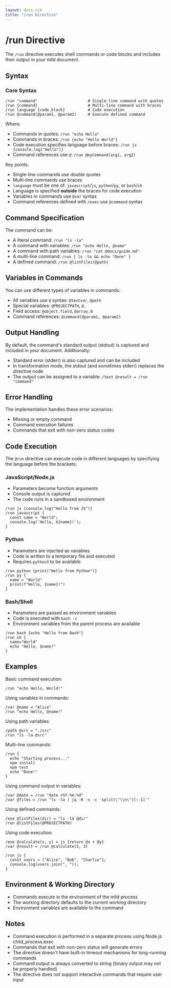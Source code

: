 ```yaml
---
layout: docs.njk
title: "/run Directive"
---
```


# /run Directive

The `/run` directive executes shell commands or code blocks and includes their output in your mlld document.

## Syntax

### Core Syntax
```mlld
/run "command"                      # Single-line command with quotes
/run {command}                      # Multi-line command with braces
/run language {code_block}          # Code execution
/run @command(@param1, @param2)     # Execute defined command
```

Where:
- Commands in quotes: `/run "echo Hello"`
- Commands in braces: `/run {echo "Hello World"}`
- Code execution specifies language before braces: `/run js {console.log("Hello")}`
- Command references use `@`: `/run @myCommand(arg1, arg2)`

Key points:
- Single-line commands use double quotes
- Multi-line commands use braces
- `language` must be one of: `javascript`/`js`, `python`/`py`, or `bash`/`sh`
- Language is specified **outside** the braces for code execution
- Variables in commands use `@var` syntax
- Command references defined with `/exec` use `@command` syntax

## Command Specification

The command can be:
- A literal command: `/run "ls -la"`
- A command with variables: `/run "echo Hello, @name"`
- A command with path variables: `/run "cat @docs/guide.md"`
- A multi-line command: `/run { ls -la && echo "Done" }`
- A defined command: `/run @listFiles(@path)`

## Variables in Commands

You can use different types of variables in commands:
- All variables use `@` syntax: `@textvar`, `@path`
- Special variables: `@PROJECTPATH`, `@.`
- Field access: `@object.field`, `@array.0`
- Command references: `@command(@param1, @param2)`

## Output Handling

By default, the command's standard output (stdout) is captured and included in your document. Additionally:

- Standard error (stderr) is also captured and can be included
- In transformation mode, the stdout (and sometimes stderr) replaces the directive node
- The output can be assigned to a variable: `/text @result = /run "command"`

## Error Handling

The implementation handles these error scenarios:
- Missing or empty command
- Command execution failures
- Commands that exit with non-zero status codes

## Code Execution

The `@run` directive can execute code in different languages by specifying the language before the brackets:

### JavaScript/Node.js
- Parameters become function arguments
- Console output is captured
- The code runs in a sandboxed environment

```mlld
/run js {console.log("Hello from JS")}
/run javascript {
  const name = "World";
  console.log(`Hello, ${name}!`);
}
```

### Python
- Parameters are injected as variables
- Code is written to a temporary file and executed
- Requires `python3` to be available

```mlld
/run python {print("Hello from Python")}
/run py {
  name = "World"
  print(f"Hello, {name}!")
}
```

### Bash/Shell
- Parameters are passed as environment variables
- Code is executed with `bash -c`
- Environment variables from the parent process are available

```mlld
/run bash {echo "Hello from Bash"}
/run sh {
  name="World"
  echo "Hello, $name!"
}
```

## Examples

Basic command execution:
```mlld
/run "echo Hello, World!"
```

Using variables in commands:
```mlld
/var @name = "Alice"
/run "echo Hello, @name!"
```

Using path variables:
```mlld
/path @src = "./src"
/run "ls -la @src"
```

Multi-line commands:
```mlld
/run {
  echo "Starting process..."
  npm install
  npm test
  echo "Done!"
}
```

Using command output in variables:
```mlld
/var @date = /run "date +%Y-%m-%d"
/var @files = /run "ls -la | jq -R -s -c 'split(\"\\n\")[:-1]'"
```

Using defined commands:
```mlld
/exe @listFiles(dir) = "ls -la @dir"
/run @listFiles(@PROJECTPATH)
```

Using code execution:
```mlld
/exe @calculate(x, y) = js {return @x + @y}
/var @result = /run @calculate(5, 3)

/run js {
  const users = ["Alice", "Bob", "Charlie"];
  console.log(users.join(", "));
}
```

## Environment & Working Directory

- Commands execute in the environment of the mlld process
- The working directory defaults to the current working directory
- Environment variables are available to the command

## Notes

- Command execution is performed in a separate process using Node.js child_process.exec
- Commands that exit with non-zero status will generate errors
- The directive doesn't have built-in timeout mechanisms for long-running commands
- Command output is always converted to string (binary output may not be properly handled)
- The directive does not support interactive commands that require user input